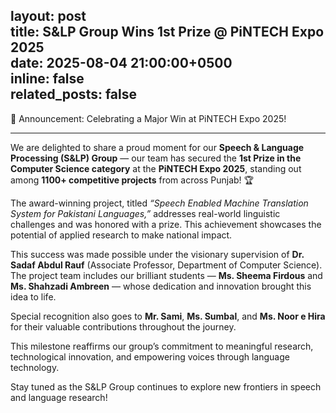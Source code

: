 layout: post  
title: S&LP Group Wins 1st Prize @ PiNTECH Expo 2025  
date: 2025-08-04 21:00:00+0500  
inline: false  
related_posts: false  
---  
🎉 Announcement: Celebrating a Major Win at PiNTECH Expo 2025!

***

We are delighted to share a proud moment for our **Speech & Language Processing (S&LP) Group** — our team has secured the **1st Prize in the Computer Science category** at the **PiNTECH Expo 2025**, standing out among **1100+ competitive projects** from across Punjab! 🏆

The award-winning project, titled _“Speech Enabled Machine Translation System for Pakistani Languages,”_ addresses real-world linguistic challenges and was honored with a prize. This achievement showcases the potential of applied research to make national impact.

This success was made possible under the visionary supervision of **Dr. Sadaf Abdul Rauf** (Associate Professor, Department of Computer Science). The project team includes our brilliant students — **Ms. Sheema Firdous** and **Ms. Shahzadi Ambreen** — whose dedication and innovation brought this idea to life.  

Special recognition also goes to **Mr. Sami**, **Ms. Sumbal**, and **Ms. Noor e Hira** for their valuable contributions throughout the journey.

This milestone reaffirms our group’s commitment to meaningful research, technological innovation, and empowering voices through language technology.

Stay tuned as the S&LP Group continues to explore new frontiers in speech and language research!


